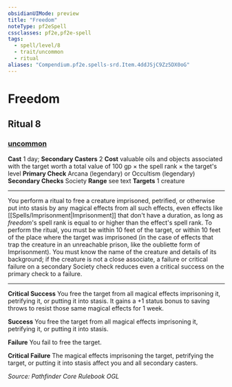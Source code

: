 ```yaml
---
obsidianUIMode: preview
title: "Freedom"
noteType: pf2eSpell
cssclasses: pf2e,pf2e-spell
tags:
  - spell/level/8
  - trait/uncommon
  - ritual
aliases: "Compendium.pf2e.spells-srd.Item.4ddJSjC9Zz5DX0oG" 
---
```

# Freedom   
## Ritual 8
### [uncommon](uncommon "Uncommon Rarity Trait")

**Cast** 1 day; **Secondary Casters** 2
**Cost** valuable oils and objects associated with the target worth a total value of 100 gp × the spell rank × the target's level
**Primary Check** Arcana (legendary) or Occultism (legendary)
**Secondary Checks** Society
**Range** see text
**Targets** 1 creature
* * * 
You perform a ritual to free a creature imprisoned, petrified, or otherwise put into stasis by any magical effects from all such effects, even effects like [[Spells/Imprisonment|Imprisonment]] that don't have a duration, as long as _freedom_'s spell rank is equal to or higher than the effect's spell rank. To perform the ritual, you must be within 10 feet of the target, or within 10 feet of the place where the target was imprisoned (in the case of effects that trap the creature in an unreachable prison, like the oubliette form of Imprisonment). You must know the name of the creature and details of its background; if the creature is not a close associate, a failure or critical failure on a secondary Society check reduces even a critical success on the primary check to a failure.

* * *

**Critical Success** You free the target from all magical effects imprisoning it, petrifying it, or putting it into stasis. It gains a +1 status bonus to saving throws to resist those same magical effects for 1 week.

**Success** You free the target from all magical effects imprisoning it, petrifying it, or putting it into stasis.

**Failure** You fail to free the target.

**Critical Failure** The magical effects imprisoning the target, petrifying the target, or putting it into stasis affect you and all secondary casters.

*Source: Pathfinder Core Rulebook*
*OGL*